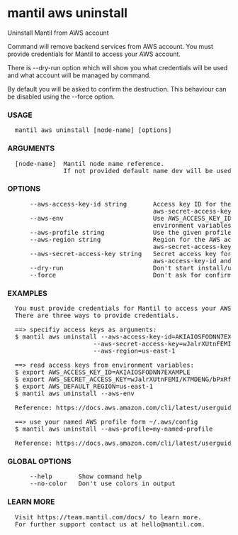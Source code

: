 # mantil aws uninstall

Uninstall Mantil from AWS account

Command will remove backend services from AWS account.
You must provide credentials for Mantil to access your AWS account.

There is --dry-run option which will show you what credentials will be used
and what account will be managed by command.

By default you will be asked to confirm the destruction.
This behaviour can be disabled using the --force option.

### USAGE
<pre>
  mantil aws uninstall [node-name] [options]
</pre>
### ARGUMENTS
<pre>
  [node-name]  Mantil node name reference.
               If not provided default name dev will be used for the first node.</pre>
### OPTIONS
<pre>
      --aws-access-key-id string       Access key ID for the AWS account, must be used with the
                                       aws-secret-access-key and aws-region options
      --aws-env                        Use AWS_ACCESS_KEY_ID, AWS_SECRET_ACCESS_KEY and AWS_DEFAULT_REGION
                                       environment variables for AWS authentication
      --aws-profile string             Use the given profile for AWS authentication
      --aws-region string              Region for the AWS account, must be used with and aws-access-key-id and
                                       aws-secret-access-key options
      --aws-secret-access-key string   Secret access key for the AWS account, must be used with the
                                       aws-access-key-id and aws-region options
      --dry-run                        Don't start install/uninstall just show what credentials will be used
      --force                          Don't ask for confirmation
</pre>
### EXAMPLES
<pre>
  You must provide credentials for Mantil to access your AWS account.
  There are three ways to provide credentials.

  ==> specifiy access keys as arguments:
  $ mantil aws uninstall --aws-access-key-id=AKIAIOSFODNN7EXAMPLE \
                       --aws-secret-access-key=wJalrXUtnFEMI/K7MDENG/bPxRfiCYEXAMPLEKEY \
                       --aws-region=us-east-1

  ==> read access keys from environment variables:
  $ export AWS_ACCESS_KEY_ID=AKIAIOSFODNN7EXAMPLE
  $ export AWS_SECRET_ACCESS_KEY=wJalrXUtnFEMI/K7MDENG/bPxRfiCYEXAMPLEKEY
  $ export AWS_DEFAULT_REGION=us-east-1
  $ mantil aws uninstall --aws-env

  Reference: https://docs.aws.amazon.com/cli/latest/userguide/cli-configure-envvars.html

  ==> use your named AWS profile form ~/.aws/config
  $ mantil aws uninstall --aws-profile=my-named-profile

  Reference: https://docs.aws.amazon.com/cli/latest/userguide/cli-configure-profiles.html
</pre>
### GLOBAL OPTIONS
<pre>
      --help       Show command help
      --no-color   Don't use colors in output
</pre>
### LEARN MORE
<pre>
  Visit https://team.mantil.com/docs/ to learn more.
  For further support contact us at hello@mantil.com.
</pre>
